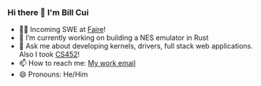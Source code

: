 ### Hi there 👋 I'm Bill Cui

- 👨‍💻 Incoming SWE at [Faire](https://www.faire.com/)!
- 🔭 I’m currently working on building a NES emulator in Rust
- 💬 Ask me about developing kernels, drivers, full stack web applications. Also I took [CS452](https://student.cs.uwaterloo.ca/~cs452/S22/)!
- 📫 How to reach me: [My work email](mailto:bill.cui.work@gmail.com?subject=[GitHub]%20Your%20Subjectn%20Here)
- 😄 Pronouns: He/Him


